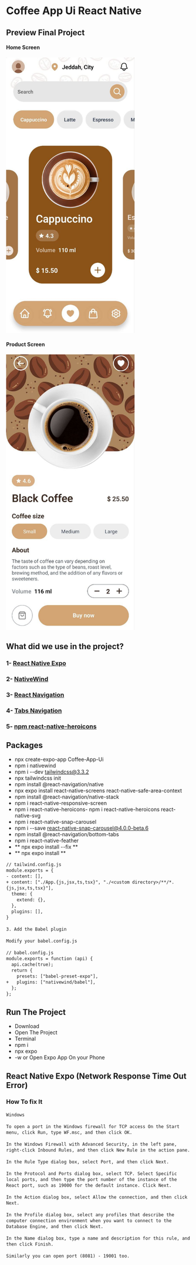# Coffee App Ui React Native

## Preview Final Project

#### Home Screen

<img src="./preview/homescreen.jpg" style="width:350px;" alt=" Home" />

#### Product Screen

<img src="./preview/productscreen.jpg" style="width:350px;" alt=" Home" />


## What did we use in the project?
### 1- [React Native Expo](https://reactnative.dev/)
### 2- [NativeWind](https://www.nativewind.dev/)
### 3- [React Navigation](https://reactnavigation.org/)
### 4- [Tabs Navigation](https://reactnavigation.org/docs/tab-based-navigation/)
### 5- [npm react-native-heroicons](https://www.npmjs.com/package/react-native-heroicons)

## Packages
- npx create-expo-app Coffee-App-Ui
- npm i nativewind
- npm i --dev tailwindcss@3.3.2
- npx tailwindcss init
- npm install @react-navigation/native
- npx expo install react-native-screens react-native-safe-area-context
- npm install @react-navigation/native-stack
- npm i react-native-responsive-screen
- npm i react-native-heroicons- npm i react-native-heroicons react-native-svg
- npm i react-native-snap-carousel
- npm i --save react-native-snap-carousel@4.0.0-beta.6
- npm install @react-navigation/bottom-tabs
- npm i react-native-feather
- ** npx expo install --fix **
- ** npx expo install **
```
// tailwind.config.js
module.exports = {
- content: [],
+ content: ["./App.{js,jsx,ts,tsx}", "./<custom directory>/**/*.{js,jsx,ts,tsx}"],
  theme: {
    extend: {},
  },
  plugins: [],
}

3. Add the Babel plugin

Modify your babel.config.js

// babel.config.js
module.exports = function (api) {
  api.cache(true);
  return {
    presets: ["babel-preset-expo"],
+   plugins: ["nativewind/babel"],
  };
};
```

## Run The Project
- Download
- Open The Project
- Terminal
- npm i
- npx expo
- -w or Open Expo App On your Phone

## React Native Expo (Network Response Time Out Error)
### How To fix It
```
Windows

To open a port in the Windows firewall for TCP access On the Start menu, click Run, type WF.msc, and then click OK.

In the Windows Firewall with Advanced Security, in the left pane, right-click Inbound Rules, and then click New Rule in the action pane.

In the Rule Type dialog box, select Port, and then click Next.

In the Protocol and Ports dialog box, select TCP. Select Specific local ports, and then type the port number of the instance of the React port, such as 19000 for the default instance. Click Next.

In the Action dialog box, select Allow the connection, and then click Next.

In the Profile dialog box, select any profiles that describe the computer connection environment when you want to connect to the Database Engine, and then click Next.

In the Name dialog box, type a name and description for this rule, and then click Finish.

Similarly you can open port (8081) - 19001 too.
```
